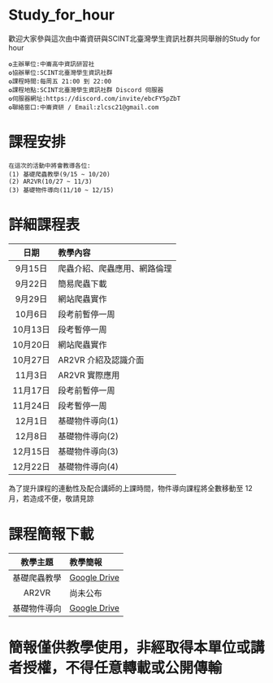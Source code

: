 # Study_for_hour
歡迎大家參與這次由中崙資研與SCINT北臺灣學生資訊社群共同舉辦的Study for hour
```
✪主辦單位:中崙高中資訊研習社
✪協辦單位:SCINT北臺灣學生資訊社群
✪課程時間:每周五 21:00 到 22:00
✪課程地點:SCINT北臺灣學生資訊社群 Discord 伺服器
✪伺服器網址:https://discord.com/invite/ebcFY5pZbT
✪聯絡窗口:中崙資研 / Email:zlcsc21@gmail.com
```

# 課程安排
```
在這次的活動中將會教導各位:
(1) 基礎爬蟲教學(9/15 ~ 10/20)
(2) AR2VR(10/27 ~ 11/3)
(3) 基礎物件導向(11/10 ~ 12/15)
```

# 詳細課程表

|日期|教學內容|
|:----:|:----|
|9月15日|爬蟲介紹、爬蟲應用、網路倫理|
|9月22日|簡易爬蟲下載|
|9月29日|網站爬蟲實作|
|10月6日|段考前暫停一周|
|10月13日|段考暫停一周|
|10月20日|網站爬蟲實作|
|10月27日|AR2VR 介紹及認識介面|
|11月3日| AR2VR 實際應用|
|11月17日|段考前暫停一周|
|11月24日|段考暫停一周|
|12月1日|基礎物件導向(1)|
|12月8日|基礎物件導向(2)|
|12月15日|基礎物件導向(3)|
|12月22日| 基礎物件導向(4)|

為了提升課程的連動性及配合講師的上課時間，物件導向課程將全數移動至 12 月，若造成不便，敬請見諒

# 課程簡報下載
|教學主題|教學簡報|
|:----:|:----|
|基礎爬蟲教學|[Google Drive](https://drive.google.com/drive/folders/1vTetVjOy0pVwuW2dctD1HbylZ7_BuGqs?usp=sharing)|
|AR2VR|尚未公布|
|基礎物件導向|[Google Drive](https://drive.google.com/drive/folders/1gunB0c3S9Ytcg2CwS1MAmAJ-SffacHa0)|
# 簡報僅供教學使用，非經取得本單位或講者授權，不得任意轉載或公開傳輸
